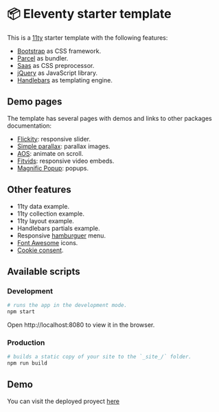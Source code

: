 # 📦 Eleventy starter template

This is a [11ty](ttps://www.11ty.dev/) starter template with the following features:

- [Bootstrap](https://getbootstrap.com/) as CSS framework.
- [Parcel]() as bundler.
- [Saas](https://sass-lang.com/) as CSS preprocessor.
- [jQuery](https://jquery.com/) as JavaScript library.
- [Handlebars](https://handlebarsjs.com/) as templating engine.

## Demo pages

The template has several pages with demos and links to other packages documentation:

- [Flickity](https://flickity.metafizzy.co/): responsive slider.
- [Simple parallax](https://simpleparallax.com/): parallax images.
- [AOS](https://github.com/michalsnik/aos): animate on scroll.
- [Fitvids](https://www.npmjs.com/package/fitvids): responsive video embeds.
- [Magnific Popup](https://dimsemenov.com/plugins/magnific-popup/): popups.

## Other features

- 11ty data example.
- 11ty collection example.
- 11ty layout example.
- Handlebars partials example.
- Responsive [hamburguer](https://jonsuh.com/hamburgers/) menu.
- [Font Awesome](https://fontawesome.com/) icons.
- [Cookie consent](https://github.com/osano/cookieconsent).

## Available scripts

### Development

```bash
# runs the app in the development mode.
npm start
```

Open http://localhost:8080 to view it in the browser.

### Production

```bash
# builds a static copy of your site to the `_site_/` folder.
npm run build
```

## Demo

You can visit the deployed proyect [here](https://11ty-starter.vercel.app/)
